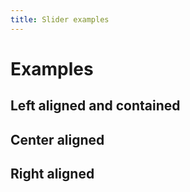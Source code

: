 ```yaml
---
title: Slider examples
---
```


# Examples

## Left aligned and contained

<PreviewPlayground
  :html="() => import('./stories/left/app.twig')"
  :script="() => import('./stories/left/app.js?raw')"
  />

## Center aligned

<PreviewPlayground
  :html="() => import('./stories/center/app.twig')"
  :script="() => import('./stories/center/app.js?raw')"
  />

## Right aligned

<PreviewPlayground
  :html="() => import('./stories/right/app.twig')"
  :script="() => import('./stories/right/app.js?raw')"
  />
